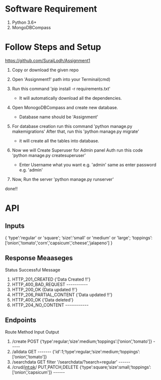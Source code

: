 # Software Requirement

1. Python 3.6+
2. MongoDBCompass


# Follow Steps and Setup

https://github.com/SurajLodh/Assignment1

1. Copy or download the given repo

2. Open 'Assignment1' path into your Terminal(cmd)

3. Run this command 'pip install -r requirements.txt'
    - It will automatically download all the dependencies.
    
4. Open MonogoDBCompass and create new database.
    - Database name should be 'Assignment'

5. For database creation run this command 'python manage.py makemigrations' 
    After that, run this 'python manage.py migrate'
    - it will create all the tables into database.

6. Now we will Create Superuser for Admin panel Auth
   run this code 'python manage.py createsuperuser'
   - Enter Username what you want e.g. 'admin' same as enter password e.g. 'admin'

7. Now, Run the server 'python manage.py runserver'

done!!


# API

## Inputs 
{
    ‘type’:'regular' or 'square';
    ‘size’:'small' or 'medium' or 'large';
    ‘toppings’:
        [‘onion’,’tomato','corn','capsicum','cheese','jalapeno']
}

## Response Meaaseges
    
   Status                       Successful Message                    
1. HTTP_201_CREATED             {'Data Created !!'}                   
2. HTTP_400_BAD_REQUEST           -----------
3. HTTP_200_OK                   {Data updated !!'}
4. HTTP_206_PARTIAL_CONTENT     {'Data updated !!'}
5. HTTP_400_OK                   {'Data deleted'}
6. HTTP_204_NO_CONTENT             ------------

## Endpoints

   Route                 Method                               Input                                                   Output                                   
1. /create                POST        {‘type’:regular;‘size’:medium;‘toppings’:[‘onion’,’tomato']}                    -----                                            
2. /alldata               GET                                -------                           {'id':1;‘type’:regular;‘size’:medium;‘toppings’:[‘onion’,’tomato']}
3. /searchdata            GET                        filter '/searchdata/?search=regular'                            ------
4. /crud/<int:pk>/    PUT,PATCH,DELETE      {‘type’:square;‘size’:small;‘toppings’:[‘onion’,’capsicum']}             ------





